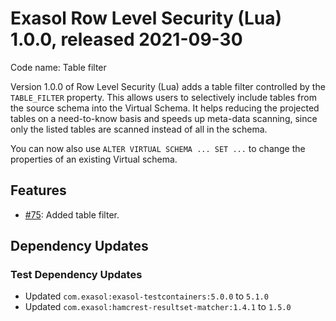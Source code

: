 # Exasol Row Level Security (Lua) 1.0.0, released 2021-09-30

Code name: Table filter

Version 1.0.0 of Row Level Security (Lua) adds a table filter controlled by the `TABLE_FILTER` property. This allows users to selectively include tables from the source schema into the Virtual Schema. It helps reducing the projected tables on a need-to-know basis and speeds up meta-data scanning, since only the listed tables are scanned instead of all in the schema.

You can now also use `ALTER VIRTUAL SCHEMA ... SET ...` to change the properties of an existing Virtual schema.

## Features

* [#75](https://github.com/exasol/row-level-security-lua/issues/75): Added table filter.

## Dependency Updates

### Test Dependency Updates

* Updated `com.exasol:exasol-testcontainers:5.0.0` to `5.1.0`
* Updated `com.exasol:hamcrest-resultset-matcher:1.4.1` to `1.5.0`
